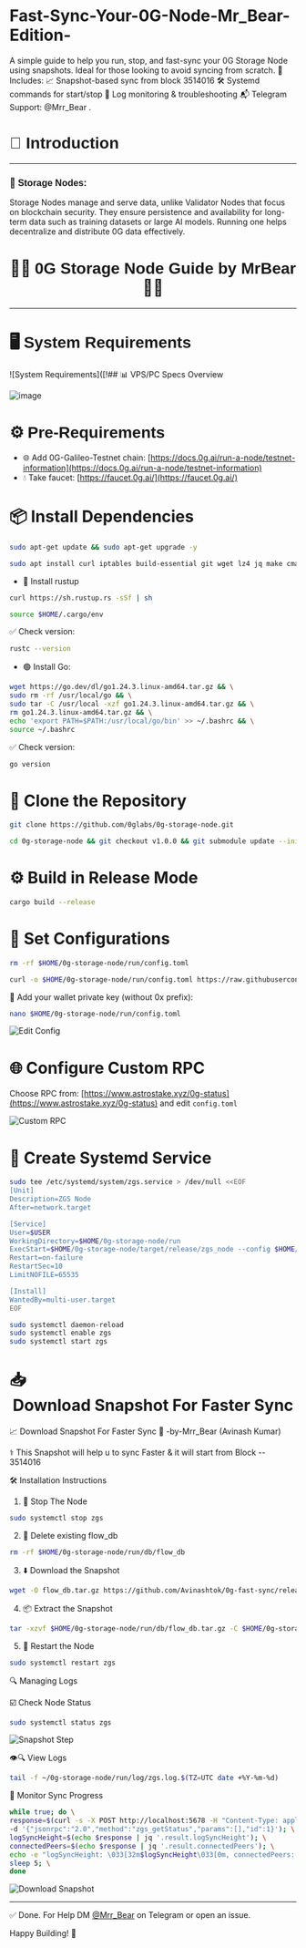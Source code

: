 # Fast-Sync-Your-0G-Node-Mr_Bear-Edition-
A simple guide to help you run, stop, and fast-sync your 0G Storage Node using snapshots. Ideal for those looking to avoid syncing from scratch.  🔧 Includes:  📈 Snapshot-based sync from block 3514016  🛠️ Systemd commands for start/stop  📁 Log monitoring &amp; troubleshooting  📬 Telegram Support: @Mrr_Bear .
<div align="left">

# <span style="font-family: 'Poppins', sans-serif;">📘 <strong>Introduction</strong></span>

</div>

---

### 💽 <span style="font-family: 'Poppins', sans-serif;">Storage Nodes:</span>

Storage Nodes manage and serve data, unlike Validator Nodes that focus on blockchain security. They ensure persistence and availability for long-term data such as training datasets or large AI models. Running one helps decentralize and distribute 0G data effectively.

<div align="center">

# 👨‍💻 <span style="font-family: 'Poppins', sans-serif;">0G Storage Node Guide by MrBear</span> 👨‍💻

</div>

---

# 🖥️ <span style="font-family: 'Poppins', sans-serif;">System Requirements</span>

![System Requirements]([!## 📊 VPS/PC Specs Overview

![image](https://github.com/user-attachments/assets/6f06b201-c4b1-4671-b3e1-bf1e49cb5182)

# ⚙️ <span style="font-family: 'Poppins', sans-serif;">Pre-Requirements</span>

* 🌐 Add 0G-Galileo-Testnet chain: [https://docs.0g.ai/run-a-node/testnet-information](https://docs.0g.ai/run-a-node/testnet-information)
* 💧 Take faucet: [https://faucet.0g.ai/](https://faucet.0g.ai/)

# 📦 Install Dependencies

```bash
sudo apt-get update && sudo apt-get upgrade -y
```

```bash
sudo apt install curl iptables build-essential git wget lz4 jq make cmake gcc nano automake autoconf tmux htop nvme-cli libgbm1 pkg-config libssl-dev libleveldb-dev tar clang bsdmainutils ncdu unzip libleveldb-dev screen ufw -y
```

* 🦀 Install rustup

```bash
curl https://sh.rustup.rs -sSf | sh
```

```bash
source $HOME/.cargo/env
```

✅ Check version:

```bash
rustc --version
```

* 🟢 Install Go:

```bash
wget https://go.dev/dl/go1.24.3.linux-amd64.tar.gz && \
sudo rm -rf /usr/local/go && \
sudo tar -C /usr/local -xzf go1.24.3.linux-amd64.tar.gz && \
rm go1.24.3.linux-amd64.tar.gz && \
echo 'export PATH=$PATH:/usr/local/go/bin' >> ~/.bashrc && \
source ~/.bashrc
```

✅ Check version:

```bash
go version
```

# 🧾 Clone the Repository

```bash
git clone https://github.com/0glabs/0g-storage-node.git
```

```bash
cd 0g-storage-node && git checkout v1.0.0 && git submodule update --init
```

# ⚙️ Build in Release Mode

```bash
cargo build --release
```

# 🧰 Set Configurations

```bash
rm -rf $HOME/0g-storage-node/run/config.toml
```

```bash
curl -o $HOME/0g-storage-node/run/config.toml https://raw.githubusercontent.com/Mayankgg01/0G-Storage-Node-Guide/main/config.toml
```

🔑 Add your wallet private key (without 0x prefix):

```bash
nano $HOME/0g-storage-node/run/config.toml
```

![Edit Config](https://github.com/user-attachments/assets/a513812f-177e-4a74-83a9-1548c98f4556)

# 🌐 Configure Custom RPC

Choose RPC from: [https://www.astrostake.xyz/0g-status](https://www.astrostake.xyz/0g-status) and edit `config.toml`

![Custom RPC](https://github.com/user-attachments/assets/44b682a5-45ce-4fc8-8c3a-7f2355f3b9ac)

# 🔧 Create Systemd Service

```bash
sudo tee /etc/systemd/system/zgs.service > /dev/null <<EOF
[Unit]
Description=ZGS Node
After=network.target

[Service]
User=$USER
WorkingDirectory=$HOME/0g-storage-node/run
ExecStart=$HOME/0g-storage-node/target/release/zgs_node --config $HOME/0g-storage-node/run/config.toml
Restart=on-failure
RestartSec=10
LimitNOFILE=65535

[Install]
WantedBy=multi-user.target
EOF
```

```bash
sudo systemctl daemon-reload
sudo systemctl enable zgs
sudo systemctl start zgs
```

# 📥 <div align="center">Download Snapshot For Faster Sync</div>

📈 Download Snapshot For Faster Sync 🚀 -by-Mrr\_Bear (Avinash Kumar)

⚕️ This Snapshot will help u to sync Faster & it will start from Block -- 3514016

🛠️ Installation Instructions

1. 🔴 Stop The Node

```bash
sudo systemctl stop zgs
```

2. 🧹 Delete existing flow\_db

```bash
rm -rf $HOME/0g-storage-node/run/db/flow_db
```

3. ⬇️ Download the Snapshot

```bash
wget -O flow_db.tar.gz https://github.com/Avinashtok/0g-fast-sync/releases/download/backup-3507655/flow_db-3507655.tar.gz
```

4. 📦 Extract the Snapshot

```bash
tar -xzvf $HOME/0g-storage-node/run/db/flow_db.tar.gz -C $HOME/0g-storage-node/run/db/
```

5. 🔄 Restart the Node

```bash
sudo systemctl restart zgs
```

🔍 Managing Logs

☑️ Check Node Status

```bash
sudo systemctl status zgs
```

![Snapshot Step](./Screenshot%202025-07-08%20072158.png)

👁️🔍 View Logs

```bash
tail -f ~/0g-storage-node/run/log/zgs.log.$(TZ=UTC date +%Y-%m-%d)
```

🧪 Monitor Sync Progress

```bash
while true; do \
response=$(curl -s -X POST http://localhost:5678 -H "Content-Type: application/json" \
-d '{"jsonrpc":"2.0","method":"zgs_getStatus","params":[],"id":1}'); \
logSyncHeight=$(echo $response | jq '.result.logSyncHeight'); \
connectedPeers=$(echo $response | jq '.result.connectedPeers'); \
echo -e "logSyncHeight: \033[32m$logSyncHeight\033[0m, connectedPeers: \033[34m$connectedPeers\033[0m"; \
sleep 5; \
done
```

![Download Snapshot](Screenshot%202025-07-08%20072343.png)

---

✅ Done. For Help DM [@Mrr\_Bear](https://t.me/Mrr_Bear) on Telegram or open an issue.

Happy Building! 🚀
